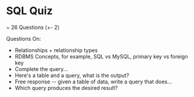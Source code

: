 # SQL Quiz

~ 26 Questions (+- 2)

Questions On:

- Relationships + relationship types
- RDBMS Concepts, for example, SQL vs MySQL, primary key vs foreign key
- Complete the query...
- Here's a table and a query, what is the output?
- Free response -- given a table of data, write a query that does...
- Which query produces the desired result?
